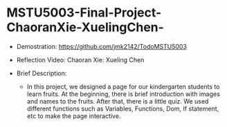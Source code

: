 # MSTU5003-Final-Project-ChaoranXie-XuelingChen-

- Demostration:
https://github.com/jmk2142/TodoMSTU5003                                   

- Reflection Video:
Chaoran Xie:
Xueling Chen 	                                     
- Brief Description:

   - In this project, we designed a page for our kindergarten students to learn fruits. At the beginning, there is brief introduction with images and names to the fruits. After that, there is a little quiz. We used different functions such as Variables, Functions, Dom, If statement, etc to make the page interactive.

